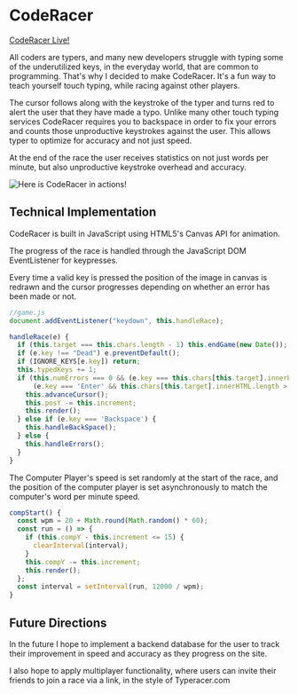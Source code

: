 # CodeRacer #

[CodeRacer Live! ](http://rhemaboyo.com/CodeRacer/)

All coders are typers, and many new developers struggle with typing some of the underutilized keys, in the everyday world, that are common to programming. That's why I decided to make CodeRacer. It's a fun way to teach yourself touch typing, while racing against other players.

The cursor follows along with the keystroke of the typer and turns red to alert the user that they have made a typo. Unlike many other touch typing services CodeRacer requires you to backspace in order to fix your errors and counts those unproductive keystrokes against the user. This allows typer to optimize for accuracy and not just speed.

At the end of the race the user receives statistics on not just words per minute, but also unproductive keystroke overhead and accuracy.

![Here is CodeRacer in actions!](images/coderacer.gif)

## Technical Implementation ##

CodeRacer is built in JavaScript using HTML5's Canvas API for animation.  

The progress of the race is handled through the JavaScript DOM EventListener for keypresses.

Every time a valid key is pressed the position of the image in canvas is redrawn and the cursor progresses depending on whether an error has been made or not.

```JavaScript
//game.js
document.addEventListener("keydown", this.handleRace);

handleRace(e) {
  if (this.target === this.chars.length - 1) this.endGame(new Date());
  if (e.key !== "Dead") e.preventDefault();
  if (IGNORE_KEYS[e.key]) return;
  this.typedKeys += 1;
  if (this.numErrors === 0 && (e.key === this.chars[this.target].innerHTML) ||
      (e.key === 'Enter' && this.chars[this.target].innerHTML.length > 1)) {
    this.advanceCursor();
    this.posY -= this.increment;
    this.render();
  } else if (e.key === 'Backspace') {
    this.handleBackSpace();
  } else {
    this.handleErrors();
  }
}
```

The Computer Player's speed is set randomly at the start of the race, and the position of the computer player is set asynchronously to match the computer's word per minute speed.

```JavaScript
compStart() {
  const wpm = 20 + Math.round(Math.random() * 60);
  const run = () => {
    if (this.compY - this.increment <= 15) {
      clearInterval(interval);
    }
    this.compY -= this.increment;
    this.render();
  };
  const interval = setInterval(run, 12000 / wpm);
}
```

## Future Directions ##

In the future I hope to implement a backend database for the user to track their improvement in speed and accuracy as they progress on the site.

I also hope to apply multiplayer functionality, where users can invite their friends to join a race via a link, in the style of Typeracer.com

